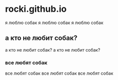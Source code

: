 # rocki.github.io
я люблю собак 
я люблю собак 
я люблю собак 

## а кто не любит собак? ##
а кто не любит собак?
а кто не любит собак?

### все любят собак ###
все любят собак 
все любят собак
все любят собак 
